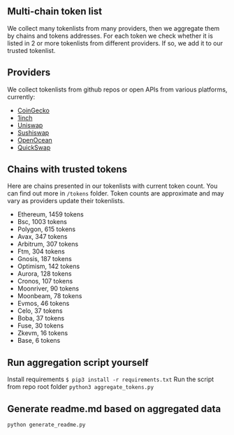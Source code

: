 
## Multi-chain token list 
We collect many tokenlists from many providers, then we aggregate them by chains and tokens addresses. 
For each token we check whether it is listed in 2 or more tokenlists from different providers. If so, 
we add it to our trusted tokenlist.

## Providers
We collect tokenlists from github repos or open APIs from various platforms, currently:
- [CoinGecko](https://www.coingecko.com/)
- [1inch](https://app.1inch.io/)
- [Uniswap](https://uniswap.org/)
- [Sushiswap](https://www.sushi.com/)
- [OpenOcean](https://openocean.finance/)
- [QuickSwap](https://quickswap.exchange/#/swap)

## Chains with trusted tokens
Here are chains presented in our tokenlists with current token count. You can find out more in `/tokens` folder.
Token counts are approximate and may vary as providers update their tokenlists.
- Ethereum, 1459 tokens
- Bsc, 1003 tokens
- Polygon, 615 tokens
- Avax, 347 tokens
- Arbitrum, 307 tokens
- Ftm, 304 tokens
- Gnosis, 187 tokens
- Optimism, 142 tokens
- Aurora, 128 tokens
- Cronos, 107 tokens
- Moonriver, 90 tokens
- Moonbeam, 78 tokens
- Evmos, 46 tokens
- Celo, 37 tokens
- Boba, 37 tokens
- Fuse, 30 tokens
- Zkevm, 16 tokens
- Base, 6 tokens

## Run aggregation script yourself
Install requirements
```$ pip3 install -r requirements.txt```
Run the script from repo root folder
```python3 aggregate_tokens.py```
## Generate readme.md based on aggregated data
```bash
python generate_readme.py
```
